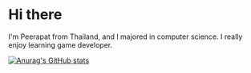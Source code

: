 # Hi there

I'm Peerapat from Thailand, and I majored in computer science. I really enjoy learning game developer.

[![Anurag's GitHub stats](https://github-readme-stats.vercel.app/api?username=peerapatboonin)](https://github.com/anuraghazra/github-readme-stats)
